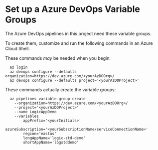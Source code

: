 # Set up a Azure DevOps Variable Groups

The Azure DevOps pipelines in this project need these variable groups.

To create them, customize and run the following commands in an Azure Cloud Shell.

These commands *may* be needed when you begin:
```
  az login
  az devops configure --defaults organization=https://dev.azure.com/<yourAzDOOrg>/ 
  az devops configure --defaults project='<yourAzDOProject>' 
```

These commands actually create the variable groups:
```
  az pipelines variable-group create 
    --organization=https://dev.azure.com/<yourAzDOOrg>/ 
    --project='<yourAzDOProject>' 
    --name LogicAppDemo
    --variables 
        appPrefix='<yourInitials>' 
        azureSubscription='<yourSubscriptionName/serviceConnectionName>' 
        region='eastus' 
        longAppName='logic-std-demo'
        shortAppName='logstddemo'
```
